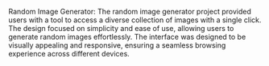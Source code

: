Random Image Generator:
The random image generator project provided users with a tool to access a diverse collection of images with a single click.
The design focused on simplicity and ease of use, allowing users to generate random images effortlessly. The interface was designed to be visually appealing and responsive,
ensuring a seamless browsing experience across different devices.
